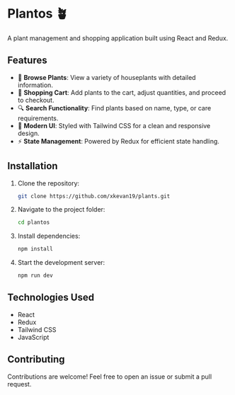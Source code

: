 # Plantos 🪴

A plant management and shopping application built using React and Redux.

## Features

- 🌿 **Browse Plants**: View a variety of houseplants with detailed information.
- 🛒 **Shopping Cart**: Add plants to the cart, adjust quantities, and proceed to checkout.
- 🔍 **Search Functionality**: Find plants based on name, type, or care requirements.
- 🎨 **Modern UI**: Styled with Tailwind CSS for a clean and responsive design.
- ⚡ **State Management**: Powered by Redux for efficient state handling.

## Installation

1. Clone the repository:
   ```sh
   git clone https://github.com/xkevan19/plants.git
   ```
2. Navigate to the project folder:
   ```sh
   cd plantos
   ```
3. Install dependencies:
   ```sh
   npm install
   ```
4. Start the development server:
   ```sh
   npm run dev
   ```

## Technologies Used

- React
- Redux
- Tailwind CSS
- JavaScript

## Contributing

Contributions are welcome! Feel free to open an issue or submit a pull request.
